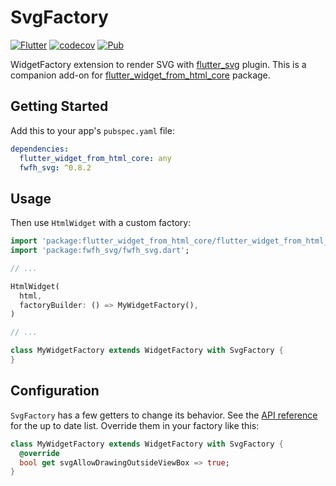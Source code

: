 # SvgFactory

[![Flutter](https://github.com/daohoangson/flutter_widget_from_html/actions/workflows/flutter.yml/badge.svg)](https://github.com/daohoangson/flutter_widget_from_html/actions/workflows/flutter.yml)
[![codecov](https://codecov.io/gh/daohoangson/flutter_widget_from_html/branch/master/graph/badge.svg)](https://codecov.io/gh/daohoangson/flutter_widget_from_html)
[![Pub](https://img.shields.io/pub/v/fwfh_svg.svg)](https://pub.dev/packages/fwfh_svg)

WidgetFactory extension to render SVG with [flutter_svg](https://pub.dev/packages/flutter_svg) plugin.
This is a companion add-on for [flutter_widget_from_html_core](https://pub.dev/packages/flutter_widget_from_html_core) package.

## Getting Started

Add this to your app's `pubspec.yaml` file:

```yaml
dependencies:
  flutter_widget_from_html_core: any
  fwfh_svg: ^0.8.2
```

## Usage

Then use `HtmlWidget` with a custom factory:

```dart
import 'package:flutter_widget_from_html_core/flutter_widget_from_html_core.dart';
import 'package:fwfh_svg/fwfh_svg.dart';

// ...

HtmlWidget(
  html,
  factoryBuilder: () => MyWidgetFactory(),
)

// ...

class MyWidgetFactory extends WidgetFactory with SvgFactory {
}
```

## Configuration

`SvgFactory` has a few getters to change its behavior.
See the [API reference](https://pub.dev/documentation/fwfh_svg/latest/fwfh_svg/SvgFactory-mixin.html#instance-properties) for the up to date list.
Override them in your factory like this:

```dart
class MyWidgetFactory extends WidgetFactory with SvgFactory {
  @override
  bool get svgAllowDrawingOutsideViewBox => true;
}
```
